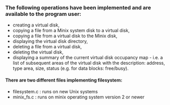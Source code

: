 ### The following operations have been implemented and are available to the program user:
- creating a virtual disk,
- copying a file from a Minix system disk to a virtual disk,
- copying a file from a virtual disk to the Minix disk,
- displaying the virtual disk directory,
- deleting a file from a virtual disk,
- deleting the virtual disk,
- displaying a summary of the current virtual disk occupancy map -
  i.e. a list of subsequent areas of the virtual disk with the description: address, type
  area, size, status (e.g. for data blocks: free/busy).

#### There are two different files implementing filesystem:
- filesystem.c : runs on new Unix systems
- minix_fs.c : runs on minix operating system version 2 or newer
